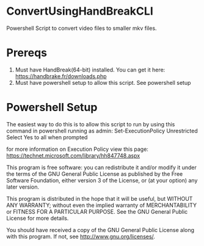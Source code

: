 # ConvertUsingHandBreakCLI
Powershell Script to convert video files to smaller mkv files.

# Prereqs
1. Must have HandBreak(64-bit) installed.  You can get it here: <https://handbrake.fr/downloads.php>
2. Must have powershell setup to allow this script.  See powershell setup

# Powershell Setup
The easiest way to do this is to allow this script to run by using this command in powershell running as admin:
  Set-ExecutionPolicy Unrestricted
Select Yes to all when prompted

for more information on Execution Policy view this page: <https://technet.microsoft.com/library/hh847748.aspx>












This program is free software: you can redistribute it and/or modify
it under the terms of the GNU General Public License as published by
the Free Software Foundation, either version 3 of the License, or
(at your option) any later version.

This program is distributed in the hope that it will be useful,
but WITHOUT ANY WARRANTY; without even the implied warranty of
MERCHANTABILITY or FITNESS FOR A PARTICULAR PURPOSE.  See the
GNU General Public License for more details.

You should have received a copy of the GNU General Public License
along with this program.  If not, see <http://www.gnu.org/licenses/>.
